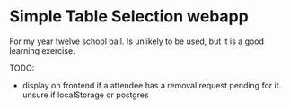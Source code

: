 Simple Table Selection webapp
==================

For my year twelve school ball.
Is unlikely to be used, but it is a good learning exercise.


TODO:
 * display on frontend if a attendee has a removal request pending for it. unsure if localStorage or postgres

